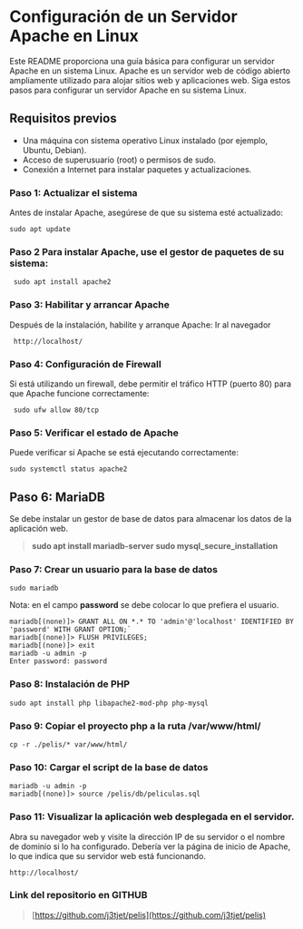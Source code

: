 # Configuración de un Servidor Apache en Linux

Este README proporciona una guía básica para configurar un servidor Apache en un sistema Linux. Apache es un servidor web de código abierto ampliamente utilizado para alojar sitios web y aplicaciones web. Siga estos pasos para configurar un servidor Apache en su sistema Linux.



## Requisitos previos

 - Una máquina con sistema operativo Linux instalado (por ejemplo, Ubuntu, Debian).
 - Acceso de superusuario (root) o permisos de sudo.
 - Conexión a Internet para instalar paquetes y actualizaciones.

  

### Paso 1: Actualizar el sistema

Antes de instalar Apache, asegúrese de que su sistema esté actualizado:

  

    sudo apt update


### Paso 2 Para instalar Apache, use el gestor de paquetes de su sistema:

 

     sudo apt install apache2



### Paso 3: Habilitar y arrancar Apache

Después de la instalación, habilite y arranque Apache:
Ir al navegador 

     http://localhost/


### Paso 4: Configuración de Firewall

Si está utilizando un firewall, debe permitir el tráfico HTTP (puerto 80) para que Apache funcione correctamente:



     sudo ufw allow 80/tcp

### Paso 5: Verificar el estado de Apache

Puede verificar si Apache se está ejecutando correctamente:

    sudo systemctl status apache2



## Paso 6: MariaDB
Se debe instalar un gestor de base de datos para almacenar los datos de la aplicación web. 
> **sudo apt install mariadb-server**
> **sudo mysql_secure_installation**

### Paso 7: Crear un usuario para la base de datos

    sudo mariadb
 Nota: en el campo **password** se debe colocar lo que prefiera el usuario.
 
    mariadb[(none)]> GRANT ALL ON *.* TO 'admin'@'localhost' IDENTIFIED BY 'password' WITH GRANT OPTION;`
    mariadb[(none)]> FLUSH PRIVILEGES;
    mariadb[(none)]> exit
    mariadb -u admin -p
	Enter password: password
    
    
  
### Paso 8: Instalación de PHP

    sudo apt install php libapache2-mod-php php-mysql

### Paso 9: Copiar el proyecto php a la ruta /var/www/html/

    cp -r ./pelis/* var/www/html/

### Paso 10: Cargar el script de la base de datos

    mariadb -u admin -p
    mariadb[(none)]> source /pelis/db/peliculas.sql


### Paso 11: Visualizar la aplicación web desplegada en el servidor.
Abra su navegador web y visite la dirección IP de su servidor o el nombre de dominio si lo ha configurado. Debería ver la página de inicio de Apache, lo que indica que su servidor web está funcionando.

  

    http://localhost/


  ### Link del repositorio en GITHUB
  > [https://github.com/j3tjet/pelis](https://github.com/j3tjet/pelis)
